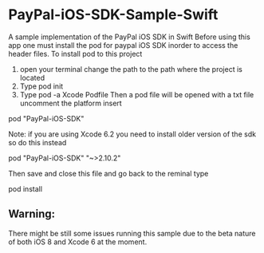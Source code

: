 PayPal-iOS-SDK-Sample-Swift
===========================

A sample implementation of the PayPal iOS SDK in Swift
Before using this app one must install the pod for paypal iOS SDK inorder to access the header files.
To install pod to this project

1. open your terminal change the path to the path where the project is located
2. Type pod init
3. Type pod -a Xcode Podfile
Then a pod file will be opened with a txt file uncomment the platform insert

pod "PayPal-iOS-SDK"

Note: if you are using Xcode 6.2 you need to install older version of the sdk so do this instead

pod "PayPal-iOS-SDK" "~>2.10.2"

Then save and close this file and go back to the reminal type

pod install

Warning:
----
There might be still some issues running this sample due to the beta nature of both iOS 8 and Xcode 6 at the moment.
